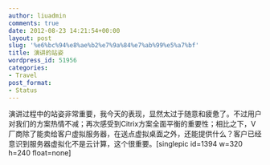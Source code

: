 ```yaml
---
author: liuadmin
comments: true
date: 2012-08-23 14:21:54+00:00
layout: post
slug: '%e6%bc%94%e8%ae%b2%e7%9a%84%e7%ab%99%e5%a7%bf'
title: 演讲的站姿
wordpress_id: 51956
categories:
- Travel
post_format:
- Status
---
```


演讲过程中的站姿非常重要，我今天的表现，显然太过于随意和疲惫了。不过用户对我们的方案热情不减；再次感受到Citrix方案全面平衡的重要性；相比之下，V厂商除了能卖给客户虚拟服务器，在送点虚拟桌面之外，还能提供什么？客户已经意识到服务器虚拟化不是云计算，这个很重要。[singlepic id=1394 w=320 h=240 float=none]
